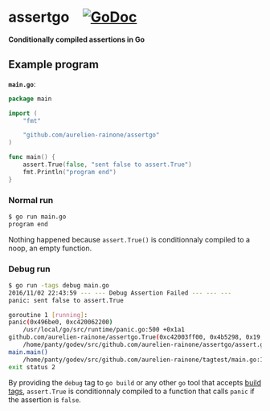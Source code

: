 # assertgo &nbsp;&nbsp; [![GoDoc](http://img.shields.io/badge/go-documentation-blue.svg?style=flat-square)](http://godoc.org/github.com/aurelien-rainone/assertgo) 
**Conditionally compiled assertions in Go**


## Example program

**`main.go`**:

```go
package main

import (
	"fmt"

	"github.com/aurelien-rainone/assertgo"
)

func main() {
	assert.True(false, "sent false to assert.True")
	fmt.Println("program end")
}
```


### Normal run

```bash
$ go run main.go
program end
```

Nothing happened because `assert.True()` is conditionnaly compiled to a noop,
an empty function.


### Debug run

```bash
$ go run -tags debug main.go
2016/11/02 22:43:59 --- --- Debug Assertion Failed --- --- ---
panic: sent false to assert.True

goroutine 1 [running]:
panic(0x496be0, 0xc420062200)
	/usr/local/go/src/runtime/panic.go:500 +0x1a1
github.com/aurelien-rainone/assertgo.True(0xc42003ff00, 0x4b5298, 0x19, 0x0, 0x0, 0x0)
	/home/panty/godev/src/github.com/aurelien-rainone/assertgo/assert.go:19 +0x13b
main.main()
	/home/panty/godev/src/github.com/aurelien-rainone/tagtest/main.go:10 +0x5a
exit status 2
```

By providing the `debug` tag to `go build` or any other `go` tool that accepts
[build tags](https://golang.org/pkg/go/build/), `assert.True` is conditionnaly
compiled to a function that calls `panic` if the assertion is `false`.
